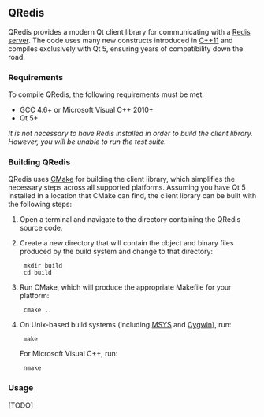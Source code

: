 ## QRedis

QRedis provides a modern Qt client library for communicating with a [Redis server](http://redis.io/). The code uses many new constructs introduced in [C++11](https://en.wikipedia.org/wiki/C%2B%2B11) and compiles exclusively with Qt 5, ensuring years of compatibility down the road.

### Requirements

To compile QRedis, the following requirements must be met:

* GCC 4.6+ or Microsoft Visual C++ 2010+
* Qt 5+

*It is not necessary to have Redis installed in order to build the client library. However, you will be unable to run the test suite.*

### Building QRedis

QRedis uses [CMake](http://www.cmake.org/) for building the client library, which simplifies the necessary steps across all supported platforms. Assuming you have Qt 5 installed in a location that CMake can find, the client library can be built with the following steps:

1. Open a terminal and navigate to the directory containing the QRedis source code.

2. Create a new directory that will contain the object and binary files produced by the build system and change to that directory:

        mkdir build
        cd build

3. Run CMake, which will produce the appropriate Makefile for your platform:

        cmake ..

4. On Unix-based build systems (including [MSYS](http://www.mingw.org/wiki/MSYS) and [Cygwin](http://www.cygwin.com/)), run:

        make

   For Microsoft Visual C++, run:

        nmake

### Usage

[TODO]